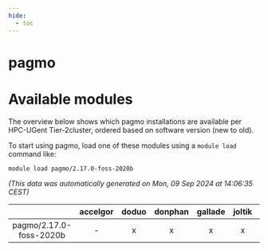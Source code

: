```yaml
---
hide:
  - toc
---
```


pagmo
=====

# Available modules


The overview below shows which pagmo installations are available per HPC-UGent Tier-2cluster, ordered based on software version (new to old).

To start using pagmo, load one of these modules using a `module load` command like:

```shell
module load pagmo/2.17.0-foss-2020b
```

*(This data was automatically generated on Mon, 09 Sep 2024 at 14:06:35 CEST)*  

| |accelgor|doduo|donphan|gallade|joltik|shinx|skitty|
| :---: | :---: | :---: | :---: | :---: | :---: | :---: | :---: |
|pagmo/2.17.0-foss-2020b|-|x|x|x|x|-|x|
